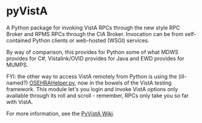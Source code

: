 pyVistA
=======

A Python package for invoking VistA RPCs through the new style RPC Broker and RPMS RPCs through the CIA Broker. Invocation can be from self-contained Python clients or web-hosted (WSGI) services. 

By way of comparison, this provides for Python some of what MDWS provides for C#, Vistalink/OVID provides for Java and EWD provides for MUMPS.

FYI: the other way to access VistA remotely from Python is using the (ill-named?) <a href="https://github.com/OSEHRA/OSEHRA-Automated-Testing/blob/master/lib/vista/OSEHRAHelper.py">OSEHRAHelper.py</a>, now in the bowels of the VistA testing framework. This module let's you login and invoke VistA options only available through its roll and scroll - remember, RPCs only take you so far with VistA.

For more information, see the <a href="https://github.com/OSEHR/pyVistA/wiki">PyVistA Wiki</a>.
